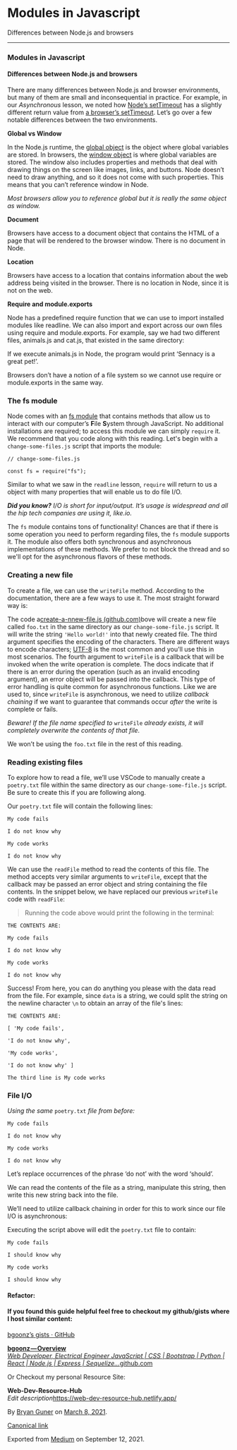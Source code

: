 # Modules in Javascript

Differences between Node.js and browsers

---

### Modules in Javascript

#### **Differences between Node.js and browsers**

There are many differences between Node.js and browser environments, but many of them are small and inconsequential in practice. For example, in our _Asynchronous_ lesson, we noted how <a href="https://nodejs.org/api/timers.html#timers_settimeout_callback_delay_args" class="markup--anchor markup--p-anchor">Node’s setTimeout</a> has a slightly different return value from <a href="https://developer.mozilla.org/en-US/docs/Web/API/WindowOrWorkerGlobalScope/setTimeout" class="markup--anchor markup--p-anchor">a browser’s setTimeout</a>. Let’s go over a few notable differences between the two environments.

**Global vs Window**

In the Node.js runtime, the <a href="https://developer.mozilla.org/en-US/docs/Glossary/Global_object" class="markup--anchor markup--p-anchor">global object</a> is the object where global variables are stored. In browsers, the <a href="https://developer.mozilla.org/en-US/docs/Web/API/Window" class="markup--anchor markup--p-anchor">window object</a> is where global variables are stored. The window also includes properties and methods that deal with drawing things on the screen like images, links, and buttons. Node doesn’t need to draw anything, and so it does not come with such properties. This means that you can’t reference window in Node.

_Most browsers allow you to reference global but it is really the same object as window._

**Document**

Browsers have access to a document object that contains the HTML of a page that will be rendered to the browser window. There is no document in Node.

**Location**

Browsers have access to a location that contains information about the web address being visited in the browser. There is no location in Node, since it is not on the web.

**Require and module.exports**

Node has a predefined require function that we can use to import installed modules like readline. We can also import and export across our own files using require and module.exports. For example, say we had two different files, animals.js and cat.js, that existed in the same directory:

If we execute animals.js in Node, the program would print ‘Sennacy is a great pet!’.

Browsers don’t have a notion of a file system so we cannot use require or module.exports in the same way.

### The fs module

Node comes with an <a href="https://nodejs.org/api/fs.html" class="markup--anchor markup--p-anchor">fs module</a> that contains methods that allow us to interact with our computer’s **F**ile **S**ystem through JavaScript. No additional installations are required; to access this module we can simply `require` it. We recommend that you code along with this reading. Let's begin with a `change-some-files.js` script that imports the module:

    // change-some-files.js

    const fs = require("fs");

Similar to what we saw in the `readline` lesson, `require` will return to us a object with many properties that will enable us to do file I/O.

**_Did you know?_** _I/O is short for input/output. It’s usage is widespread and all the hip tech companies are using it, like.io._

The `fs` module contains tons of functionality! Chances are that if there is some operation you need to perform regarding files, the `fs` module supports it. The module also offers both synchronous and asynchronous implementations of these methods. We prefer to not block the thread and so we'll opt for the asynchronous flavors of these methods.

### Creating a new file

To create a file, we can use the `writeFile` method. According to the documentation, there are a few ways to use it. The most straight forward way is:

The code a<a href="https://gist.github.com/bgoonz/8898ad673bd2ecee9d93f8ec267cf213" class="markup--anchor markup--p-anchor">create-a-nnew-file.js (github.com)</a>bove will create a new file called `foo.txt` in the same directory as our `change-some-file.js` script. It will write the string `'Hello world!'` into that newly created file. The third argument specifies the encoding of the characters. There are different ways to encode characters; <a href="https://en.wikipedia.org/wiki/UTF-8" class="markup--anchor markup--p-anchor">UTF-8</a> is the most common and you'll use this in most scenarios. The fourth argument to `writeFile` is a callback that will be invoked when the write operation is complete. The docs indicate that if there is an error during the operation (such as an invalid encoding argument), an error object will be passed into the callback. This type of error handling is quite common for asynchronous functions. Like we are used to, since `writeFile` is asynchronous, we need to utilize _callback chaining_ if we want to guarantee that commands occur _after_ the write is complete or fails.

_Beware! If the file name specified to_ `writeFile` _already exists, it will completely overwrite the contents of that file._

We won’t be using the `foo.txt` file in the rest of this reading.

### Reading existing files

To explore how to read a file, we’ll use VSCode to manually create a `poetry.txt` file within the same directory as our `change-some-file.js` script. Be sure to create this if you are following along.

Our `poetry.txt` file will contain the following lines:

    My code fails

    I do not know why

    My code works

    I do not know why

We can use the `readFile` method to read the contents of this file. The method accepts very similar arguments to `writeFile`, except that the callback may be passed an error object and string containing the file contents. In the snippet below, we have replaced our previous `writeFile` code with `readFile`:

> Running the code above would print the following in the terminal:

    THE CONTENTS ARE:

    My code fails

    I do not know why

    My code works

    I do not know why

Success! From here, you can do anything you please with the data read from the file. For example, since `data` is a string, we could split the string on the newline character `\n` to obtain an array of the file's lines:

    THE CONTENTS ARE:

    [ 'My code fails',

    'I do not know why',

    'My code works',

    'I do not know why' ]

    The third line is My code works

### File I/O

_Using the same_ `poetry.txt` _file from before:_

    My code fails

    I do not know why

    My code works

    I do not know why

Let’s replace occurrences of the phrase ‘do not’ with the word ‘should’.

We can read the contents of the file as a string, manipulate this string, then write this new string back into the file.

We’ll need to utilize callback chaining in order for this to work since our file I/O is asynchronous:

Executing the script above will edit the `poetry.txt` file to contain:

    My code fails

    I should know why

    My code works

    I should know why

#### Refactor:

#### If you found this guide helpful feel free to checkout my github/gists where I host similar content:

<a href="https://gist.github.com/bgoonz" class="markup--anchor markup--p-anchor">bgoonz’s gists · GitHub</a>

<a href="https://github.com/bgoonz" class="markup--anchor markup--mixtapeEmbed-anchor" title="https://github.com/bgoonz"><strong>bgoonz — Overview</strong><br />
<em>Web Developer, Electrical Engineer JavaScript | CSS | Bootstrap | Python | React | Node.js | Express | Sequelize…</em>github.com</a><a href="https://github.com/bgoonz" class="js-mixtapeImage mixtapeImage u-ignoreBlock"></a>

Or Checkout my personal Resource Site:

**Web-Dev-Resource-Hub**  
_Edit description_<a href="https://web-dev-resource-hub.netlify.app/" class="markup--anchor markup--mixtapeEmbed-anchor">https://web-dev-resource-hub.netlify.app/</a><a href="https://goofy-euclid-1cd736.netlify.app/" class="js-mixtapeImage mixtapeImage u-ignoreBlock"></a>

By <a href="https://medium.com/@bryanguner" class="p-author h-card">Bryan Guner</a> on [March 8, 2021](https://medium.com/p/a55333e35978).

<a href="https://medium.com/@bryanguner/modules-in-javascript-a55333e35978" class="p-canonical">Canonical link</a>

Exported from [Medium](https://medium.com) on September 12, 2021.
